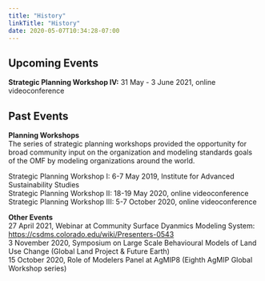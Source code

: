 ```yaml
---
title: "History"
linkTitle: "History"
date: 2020-05-07T10:34:28-07:00
---
```


## Upcoming Events

**Strategic Planning Workshop IV:** 31 May - 3 June 2021, online videoconference

## Past Events

**Planning Workshops**  
The series of strategic planning workshops provided the opportunity for broad community input on the organization and modeling standards goals of the OMF by modeling organizations around the world.  

Strategic Planning Workshop I:    6-7 May 2019, Institute for Advanced Sustainability Studies  
Strategic Planning Workshop II:   18-19 May 2020, online videoconference  
Strategic Planning Workshop III:  5-7 October 2020, online videoconference  

**Other Events**  
27 April 2021, Webinar at Community Surface Dyanmics Modeling System: https://csdms.colorado.edu/wiki/Presenters-0543   
3 November 2020, Symposium on Large Scale Behavioural Models of Land Use Change (Global Land Project & Future Earth)  
15 October 2020, Role of Modelers Panel at AgMIP8 (Eighth AgMIP Global Workshop series)  

